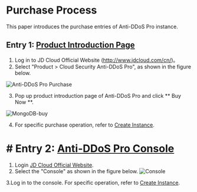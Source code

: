 # Purchase Process

This paper introduces the purchase entries of Anti-DDoS Pro instance.

## Entry 1: [Product Introduction Page](http://www.jdcloud.com/cn/products/anti-ddos-pro)
1. Log in to JD Cloud Official Website (http://www.jdcloud.com/cn/)。
2. Select "Product > Cloud Security Anti-DDoS Pro", as shown in the figure below.

![Anti-DDoS Pro Purchase](https://github.com/jdcloudcom/cn/blob/edit/image/%20Anti-DDoSPro/ipanti%20purchase2.png)

3. Pop up product introduction page of Anti-DDoS Pro and click ** Buy Now **.

![MongoDB-buy](https://github.com/jdcloudcom/cn/blob/edit/image/Advanced%20Anti-DDoS/ipanti%20purchase.png)

4. For specific purchase operation, refer to [Create Instance](https://github.com/jdcloudcom/cn/blob/master/documentation/Cloud-Database-and-Cache/MongoDB/Getting-Started/Create-Instance.md).

# # Entry 2: [Anti-DDoS Pro Console](https://ip-anti-console.jdcloud.com/instancelist)

1. Login [JD Cloud Official Website](http://www.jdcloud.com/cn/).
2. Select the "Console" as shown in the figure below.
![Console](https://github.com/jdcloudcom/cn/blob/edit/image/%20Anti-DDoSPro/console-buy.png)

3.Log in to the console. For specific operation, refer to [Create Instance](../Getting-Started/Create-Instance.md).
